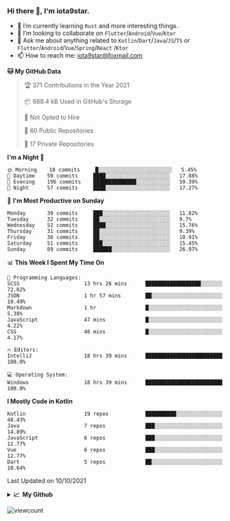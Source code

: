 ### Hi there 👋, I'm iota9star.

- 🌱 I’m currently learning `Rust` and more interesting things.
- 👯 I’m looking to collaborate on `Flutter`/`Android`/`Vue`/`Ktor`
- 💬 Ask me about anything related to `Kotlin`/`Dart`/`Java`/`JS`/`TS` or `Flutter`/`Android`/`Vue`/`Spring`/`React`
  /`Ktor`
- 📫 How to reach me: [iota9star@foxmail.com](iota9star@foxmail.com)



<!--START_SECTION:waka-->
**🐱 My GitHub Data** 

> 🏆 371 Contributions in the Year 2021
 > 
> 📦 688.4 kB Used in GitHub's Storage 
 > 
> 🚫 Not Opted to Hire
 > 
> 📜 60 Public Repositories 
 > 
> 🔑 17 Private Repositories  
 > 
**I'm a Night 🦉** 

```text
🌞 Morning    18 commits     █░░░░░░░░░░░░░░░░░░░░░░░░   5.45% 
🌆 Daytime    59 commits     ████░░░░░░░░░░░░░░░░░░░░░   17.88% 
🌃 Evening    196 commits    ██████████████░░░░░░░░░░░   59.39% 
🌙 Night      57 commits     ████░░░░░░░░░░░░░░░░░░░░░   17.27%

```
📅 **I'm Most Productive on Sunday** 

```text
Monday       39 commits     ███░░░░░░░░░░░░░░░░░░░░░░   11.82% 
Tuesday      32 commits     ██░░░░░░░░░░░░░░░░░░░░░░░   9.7% 
Wednesday    52 commits     ████░░░░░░░░░░░░░░░░░░░░░   15.76% 
Thursday     31 commits     ██░░░░░░░░░░░░░░░░░░░░░░░   9.39% 
Friday       36 commits     ██░░░░░░░░░░░░░░░░░░░░░░░   10.91% 
Saturday     51 commits     ███░░░░░░░░░░░░░░░░░░░░░░   15.45% 
Sunday       89 commits     ██████░░░░░░░░░░░░░░░░░░░   26.97%

```


📊 **This Week I Spent My Time On** 

```text
💬 Programming Languages: 
SCSS                     13 hrs 26 mins      ██████████████████░░░░░░░   72.02% 
JSON                     1 hr 57 mins        ██░░░░░░░░░░░░░░░░░░░░░░░   10.49% 
Markdown                 1 hr                █░░░░░░░░░░░░░░░░░░░░░░░░   5.38% 
JavaScript               47 mins             █░░░░░░░░░░░░░░░░░░░░░░░░   4.22% 
CSS                      46 mins             █░░░░░░░░░░░░░░░░░░░░░░░░   4.17%

🔥 Editors: 
IntelliJ                 18 hrs 39 mins      █████████████████████████   100.0%

💻 Operating System: 
Windows                  18 hrs 39 mins      █████████████████████████   100.0%

```

**I Mostly Code in Kotlin** 

```text
Kotlin                   19 repos            ██████████░░░░░░░░░░░░░░░   40.43% 
Java                     7 repos             ███░░░░░░░░░░░░░░░░░░░░░░   14.89% 
JavaScript               6 repos             ███░░░░░░░░░░░░░░░░░░░░░░   12.77% 
Vue                      6 repos             ███░░░░░░░░░░░░░░░░░░░░░░   12.77% 
Dart                     5 repos             ██░░░░░░░░░░░░░░░░░░░░░░░   10.64%

```



 Last Updated on 10/10/2021
<!--END_SECTION:waka-->

<details>
  <summary><b>📈&nbsp;&nbsp;My Github</b></summary>
  <br>
  <img src='https://github-profile-trophy.vercel.app/?username=iota9star'>
  <img src='https://bad-apple-github-readme.vercel.app/api?show_bg=1&username=iota9star&hide_title=true'>
  <img src='http://cr-skills-chart-widget.azurewebsites.net/api/api?username=iota9star'>
</details>


![viewcount](https://count.getloli.com/get/@iota9star?theme=rule34)
